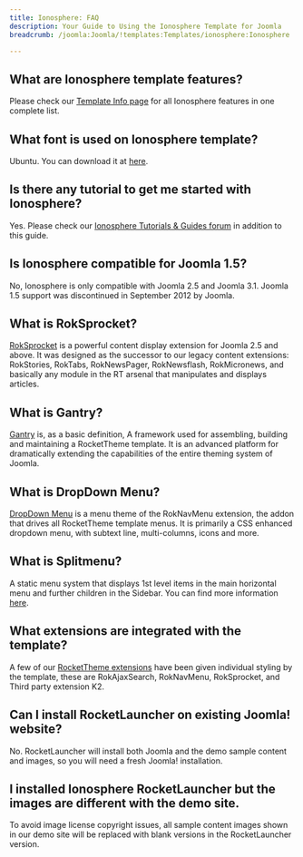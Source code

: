 ```yaml
---
title: Ionosphere: FAQ
description: Your Guide to Using the Ionosphere Template for Joomla
breadcrumb: /joomla:Joomla/!templates:Templates/ionosphere:Ionosphere

---
```


What are Ionosphere template features?
-----
Please check our [Template Info page][features] for all Ionosphere features in one complete list.

What font is used on Ionosphere template?
-----
Ubuntu. You can download it at [here][font].

Is there any tutorial to get me started with Ionosphere?
-----
Yes. Please check our [Ionosphere Tutorials & Guides forum][forum] in addition to this guide.

Is Ionosphere compatible for Joomla 1.5?
-----
No, Ionosphere is only compatible with Joomla 2.5 and Joomla 3.1. Joomla 1.5 support was discontinued in September 2012 by Joomla.

What is RokSprocket?
-----
[RokSprocket][roksprocket] is a powerful content display extension for Joomla 2.5 and above. It was designed as the successor to our legacy content extensions: RokStories, RokTabs, RokNewsPager, RokNewsflash, RokMicronews, and basically any module in the RT arsenal that manipulates and displays articles.

What is Gantry?
-----
[Gantry][gantry] is, as a basic definition, A framework used for assembling, building and maintaining a RocketTheme template. It is an advanced platform for dramatically extending the capabilities of the entire theming system of Joomla.

What is DropDown Menu?
-----
[DropDown Menu][dropdown] is a menu theme of the RokNavMenu extension, the addon that drives all RocketTheme template menus. It is primarily a CSS enhanced dropdown menu, with subtext line, multi-columns, icons and more.

What is Splitmenu?
-----
A static menu system that displays 1st level items in the main horizontal menu and further children in the Sidebar. You can find more information [here][splitmenu].

What extensions are integrated with the template?
-----
A few of our [RocketTheme extensions][extensions] have been given individual styling by the template, these are RokAjaxSearch, RokNavMenu, RokSprocket, and Third party extension K2.

Can I install RocketLauncher on existing Joomla! website?
-----
No. RocketLauncher will install both Joomla and the demo sample content and images, so you will need a fresh Joomla! installation.

I installed Ionosphere RocketLauncher but the images are different with the demo site.
-----
To avoid image license copyright issues, all sample content images shown in our demo site will be replaced with blank versions in the RocketLauncher version.

[gantry]: http://gantry-framework.org/
[features]: http://demo.rockettheme.com/joomla/ionosphere/features
[font]: http://www.fontsquirrel.com/fonts/ubuntu
[forum]: http://www.rockettheme.com/forum/index.php?f=642&rb_v=viewforum
[roksprocket]: http://www.rockettheme.com/extensions-joomla/roksprocket
[dropdown]: http://demo.rockettheme.com/joomla/ionosphere/features/menu-options
[splitmenu]: http://demo.rockettheme.com/joomla/ionosphere/features/menu-options
[extensions]: http://demo.rockettheme.com/joomla/ionosphere/features/extensions